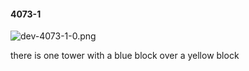 #### 4073-1
![dev-4073-1-0.png](https://github.com/lil-lab/nlvr/raw/master/nlvr/dev/images/2/dev-4073-1-0.png "dev-4073-1-0.png")

there is one tower with a blue block over a yellow block